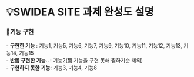 <h1> 💡SWIDEA SITE 과제 완성도 설명 </h1>

<h3> 🚨기능 구현 </h3>
- <b>구현한 기능 </b>: 기능1, 기능5, 기능6, 기능7, 기능9, 기능10, 기능11, 기능12, 기능13, 기능14, 기능15
    <br/>
- <b> 반쯤 구현한 기능.. </b>: 기능2(찜 기능을 구현 못해 찜하기순 제외)
<br/>
- <b> 구현하지 못한 기능</b>: 기능3, 기능4, 기능8
